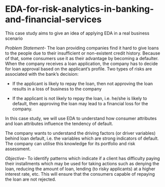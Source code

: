 # EDA-for-risk-analytics-in-banking-and-financial-services
This case study aims to give an idea of applying EDA in a real business scenario


*Problem Statement-*
The loan providing companies find it hard to give loans to the people due to their insufficient or non-existent credit history. Because of that, some consumers use it as their advantage by becoming a defaulter.
When the company receives a loan application, the company has to decide for loan approval based on the applicant’s profile. Two types of risks are associated with the bank’s decision:
- If the applicant is likely to repay the loan, then not approving the loan results in a loss of business to the company

- If the applicant is not likely to repay the loan, i.e. he/she is likely to default, then approving the loan may lead to a financial loss for the company.

In this case study, we will use EDA to understand how consumer attributes and loan attributes influence the tendency of default.

The company wants to understand the driving factors (or driver variables) behind loan default, i.e. the variables which are strong indicators of default.  The company can utilise this knowledge for its portfolio and risk assessment.

*Objective-* To identify patterns which indicate if a client has difficulty paying their installments which may be used for taking actions such as denying the loan, reducing the amount of loan, lending (to risky applicants) at a higher interest rate, etc. This will ensure that the consumers capable of repaying the loan are not rejected. 
